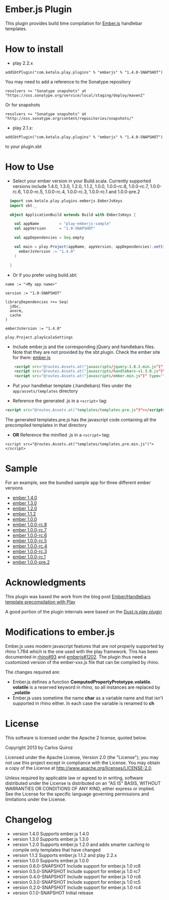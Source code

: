 # Ember.js Plugin

This plugin provides build time compilation for [Ember.js](https://github.com/emberjs/ember.js) handlebar templates.

# How to install

* play 2.2.x

```
addSbtPlugin("com.ketalo.play.plugins" % "emberjs" % "1.4.0-SNAPSHOT")
```

You may need to add a reference to the Sonatype repository
```
resolvers += "Sonatype snapshots" at "https://oss.sonatype.org/service/local/staging/deploy/maven2"
```

Or for snapshots

```
resolvers += "Sonatype snapshots" at "http://oss.sonatype.org/content/repositories/snapshots/"
```

* play 2.1.x:

```
addSbtPlugin("com.ketalo.play.plugins" % "emberjs" % "1.4.0-SNAPSHOT")
``` 

to your plugin.sbt

# How to Use

* Select your ember version in your Build.scala. Currently supported versions include 1.4.0, 1.3.0, 1.2.0, 1.1.2, 1.0.0, 1.0.0-rc.8, 1.0.0-rc.7, 1.0.0-rc.6, 1.0.0-rc.5, 1.0.0-rc.4, 1.0.0-rc.3, 1.0.0-rc.1 and 1.0.0-pre.2

```scala
  import com.ketalo.play.plugins.emberjs.EmberJsKeys
  import sbt._

  object ApplicationBuild extends Build with EmberJsKeys {

    val appName         = "play-emberjs-sample"
    val appVersion      = "1.0-SNAPSHOT"

    val appDependencies = Seq.empty

    val main = play.Project(appName, appVersion, appDependencies).settings(
      emberJsVersion := "1.4.0"
    )

  }
```

* Or if you prefer using build.sbt:

```
name := "<My app name>"

version := "1.0-SNAPSHOT"

libraryDependencies ++= Seq(
  jdbc,
  anorm,
  cache
)

emberJsVersion := "1.4.0"

play.Project.playScalaSettings
```

* Include ember.js and the corresponding jQuery and handlebars files. Note that they are not provided by the sbt plugin. Check the ember site for them: [ember.js](https://ember.js) 
```html
    <script src="@routes.Assets.at("javascripts/jquery-1.8.2.min.js")" type="text/javascript"></script>
    <script src="@routes.Assets.at("javascripts/handlebars-v1.3.0.js")" type="text/javascript"></script>
    <script src="@routes.Assets.at("javascripts/ember.min.js")" type="text/javascript"></script>
```

* Put your handlebar template (.handlebars) files under the ```app/assets/templates``` directory

* Reference the generated .js in a  ```<script>``` tag:
```html
<script src="@routes.Assets.at("templates/templates.pre.js")"></script>
```

The generated templates.pre.js has the javascript code containing all the precompiled templates in that directory

* **OR** Reference the minified .js in a  ```<script>``` tag:
```
<script src="@routes.Assets.at("templates/templates.pre.min.js")"></script>
```

# Sample

For an example, see the bundled sample app for three different ember versions

* [ember 1.4.0](/sample-1.4.0)
* [ember 1.3.0](/sample-1.3.0)
* [ember 1.2.0](/sample-1.2.0)
* [ember 1.1.2](/sample-1.1.2)
* [ember 1.0.0](/sample-1.0.0)
* [ember 1.0.0-rc.8](samples-pre-1.0/sample-1.0.0-rc.8)
* [ember 1.0.0-rc.7](samples-pre-1.0/sample-1.0.0-rc.7)
* [ember 1.0.0-rc.6](samples-pre-1.0/sample-1.0.0-rc.6)
* [ember 1.0.0-rc.5](samples-pre-1.0/sample-1.0.0-rc.5)
* [ember 1.0.0-rc.4](samples-pre-1.0/sample-1.0.0-rc.4)
* [ember 1.0.0-rc.3](samples-pre-1.0/sample-1.0.0-rc.3)
* [ember 1.0.0-rc.1](samples-pre-1.0/sample-1.0.0-rc.1)
* [ember 1.0.0-pre.2](samples-pre-1.0/sample-1.0.0-pre.2)

# Acknowledgments

This plugin was based the work from the blog post [Ember/Handlebars template precompilation with Play](http://eng.netwallet.com/2012/04/25/emberhandlebars-template-precompilation-with-play/)

A good portion of the plugin internals were based on the [Dust.js play plugin](https://github.com/typesafehub/play-plugins/tree/master/dust)

# Modifications to ember.js

Ember.js uses modern javascript features that are not properly supported by rhino 1.7R4 which is the one used with the play framework.
This has been documented in [rhino#93](https://github.com/mozilla/rhino/issues/93) and [emberjs#1202](https://github.com/emberjs/ember.js/issues/1202).
The plugin thus need a customized version of the ember-xxx.js file that can be complied by rhino.

The changes required are:

* Ember.js defines a function **ComputedPropertyPrototype.volatile**. **volatile** is a reserved keyword in rhino, so all instances are replaced by **_volatile**
* Ember.js uses sometime the name **char** as a variable name and that isn't supported in rhino either. In each case the variable is renamed to **ch**

# License

This software is licensed under the Apache 2 license, quoted below.

Copyright 2013 by Carlos Quiroz

Licensed under the Apache License, Version 2.0 (the "License"); you may not use this project except in compliance with the License. You may obtain a copy of the License at http://www.apache.org/licenses/LICENSE-2.0.

Unless required by applicable law or agreed to in writing, software distributed under the License is distributed on an "AS IS" BASIS, WITHOUT WARRANTIES OR CONDITIONS OF ANY KIND, either express or implied. See the License for the specific language governing permissions and limitations under the License.

# Changelog

* version 1.4.0 Supports ember.js 1.4.0
* version 1.3.0 Supports ember.js 1.3.0
* version 1.2.0 Supports ember.js 1.2.0 and adds smarter caching to compile only templates that have changed
* version 1.1.2 Supports ember.js 1.1.2 and play 2.2.x
* version 1.0.0 Supports ember.js 1.0.0
* version 0.6.0-SNAPSHOT Include support for ember.js 1.0 rc8
* version 0.5.0-SNAPSHOT Include support for ember.js 1.0 rc7
* version 0.4.0-SNAPSHOT Include support for ember.js 1.0 rc6
* version 0.3.0-SNAPSHOT Include support for ember.js 1.0 rc5
* version 0.2.0-SNAPSHOT Include support for ember.js 1.0 rc4
* version 0.1.0-SNAPSHOT Initial release